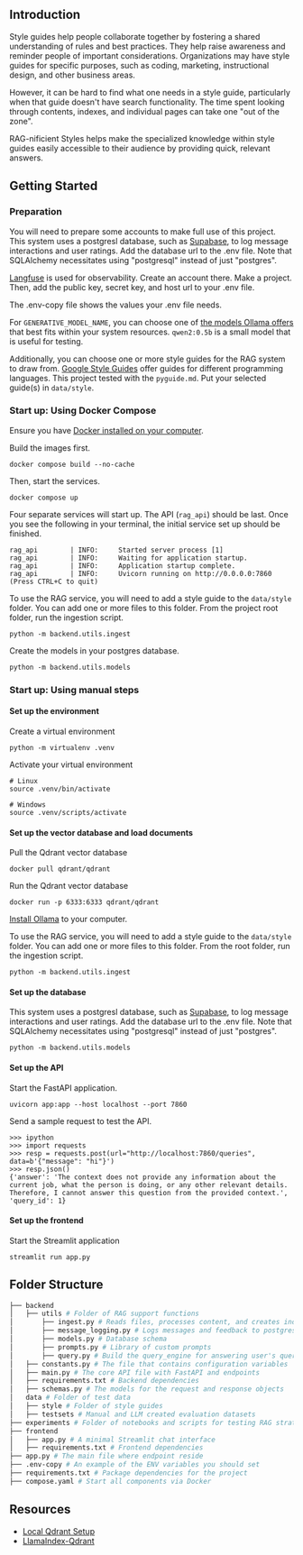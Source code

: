 ## Introduction
Style guides help people collaborate together by fostering a shared understanding of rules and best practices.  They help raise awareness and reminder people of important considerations.  Organizations may have style guides for specific purposes, such as coding, marketing, instructional design, and other business areas.

However, it can be hard to find what one needs in a style guide, particularly when that guide doesn't have search functionality.  The time spent looking through contents, indexes, and individual pages can take one "out of the zone".  

RAG-nificient Styles helps make the specialized knowledge within style guides easily accessible to their audience by providing quick, relevant answers.


## Getting Started

### Preparation
You will need to prepare some accounts to make full use of this project.  This system uses a postgresl database, such as [Supabase](https://supabase.com/), to log message interactions and user ratings. Add the database url to the .env file.  Note that SQLAlchemy necessitates using "postgresql" instead of just "postgres".

[Langfuse](https://langfuse.com) is used for observability.  Create an account there.  Make a project.  Then, add the public key, secret key, and host url to your .env file.

The .env-copy file shows the values your .env file needs.

For `GENERATIVE_MODEL_NAME`, you can choose one of [the models Ollama offers](https://ollama.com/library) that best fits within your system resources.  `qwen2:0.5b` is a small model that is useful for testing.

Additionally, you can choose one or more style guides for the RAG system to draw from.  [Google Style Guides](https://github.com/google/styleguide) offer guides for different programming languages.  This project tested with the `pyguide.md`.  Put your selected guide(s) in `data/style`.

### Start up: Using Docker Compose
Ensure you have [Docker installed on your computer](https://docs.docker.com/engine/install/).

Build the images first.
```shell
docker compose build --no-cache
```

Then, start the services.
```shell
docker compose up
```

Four separate services will start up.  The API (`rag_api`) should be last.  Once you see the following in your terminal, the initial service set up should be finished.
```
rag_api        | INFO:     Started server process [1]
rag_api        | INFO:     Waiting for application startup.
rag_api        | INFO:     Application startup complete.
rag_api        | INFO:     Uvicorn running on http://0.0.0.0:7860 (Press CTRL+C to quit)
```

To use the RAG service, you will need to add a style guide to the `data/style` folder.  You can add one or more files to this folder.
From the project root folder, run the ingestion script.
```shell
python -m backend.utils.ingest
```

Create the models in your postgres database.
```shell
python -m backend.utils.models
```



### Start up: Using manual steps
#### Set up the environment

Create a virtual environment
```shell
python -m virtualenv .venv
```

Activate your virtual environment
```shell
# Linux
source .venv/bin/activate

# Windows
source .venv/scripts/activate
```
#### Set up the vector database and load documents
Pull the Qdrant vector database
```shell
docker pull qdrant/qdrant
```

Run the Qdrant vector database
```shell
docker run -p 6333:6333 qdrant/qdrant
```

[Install Ollama](https://ollama.com/download) to your computer.

To use the RAG service, you will need to add a style guide to the `data/style` folder.  You can add one or more files to this folder.
From the root folder, run the ingestion script.
```shell
python -m backend.utils.ingest
```

#### Set up the database
This system uses a postgresl database, such as [Supabase](https://supabase.com/), to log message interactions and user ratings. Add the database url to the .env file.  Note that SQLAlchemy necessitates using "postgresql" instead of just "postgres".
```shell
python -m backend.utils.models
```

#### Set up the API
Start the FastAPI application.
```shell
uvicorn app:app --host localhost --port 7860
```

Send a sample request to test the API.
```shell
>>> ipython
>>> import requests
>>> resp = requests.post(url="http://localhost:7860/queries", data=b'{"message": "hi"}')
>>> resp.json()
{'answer': 'The context does not provide any information about the current job, what the person is doing, or any other relevant details. Therefore, I cannot answer this question from the provided context.', 'query_id': 1}
```

#### Set up the frontend
Start the Streamlit application
```shell
streamlit run app.py
```


## Folder Structure
```bash
├── backend
│   ├── utils # Folder of RAG support functions
│       ├── ingest.py # Reads files, processes content, and creates index
│       ├── message_logging.py # Logs messages and feedback to postgres database
│       ├── models.py # Database schema
│       ├── prompts.py # Library of custom prompts
│       ├── query.py # Build the query_engine for answering user's query
│   ├── constants.py # The file that contains configuration variables
│   ├── main.py # The core API file with FastAPI and endpoints
│   ├── requirements.txt # Backend dependencies
│   ├── schemas.py # The models for the request and response objects
│   data # Folder of test data
│   ├── style # Folder of style guides
│   ├── testsets # Manual and LLM created evaluation datasets
├── experiments # Folder of notebooks and scripts for testing RAG strategies
├── frontend
│   ├── app.py # A minimal Streamlit chat interface
│   ├── requirements.txt # Frontend dependencies
├── app.py # The main file where endpoint reside
├── .env-copy # An example of the ENV variables you should set
├── requirements.txt # Package dependencies for the project
├── compose.yaml # Start all components via Docker
```





## Resources


* [Local Qdrant Setup](https://qdrant.tech/documentation/quickstart/#)
* [LlamaIndex-Qdrant](https://qdrant.tech/documentation/frameworks/llama-index/)